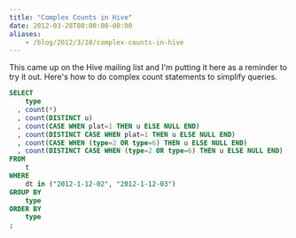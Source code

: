 ```yaml
---
title: "Complex Counts in Hive"
date: 2012-03-28T00:00:00-00:00
aliases:
    - /blog/2012/3/28/complex-counts-in-hive
---
```


This came up on the Hive mailing list and I'm putting it here as a reminder to try it out. Here's how to do complex count statements to simplify queries.

```SQL
SELECT
    type
  , count(*)
  , count(DISTINCT u)
  , count(CASE WHEN plat=1 THEN u ELSE NULL END)
  , count(DISTINCT CASE WHEN plat=1 THEN u ELSE NULL END)
  , count(CASE WHEN (type=2 OR type=6) THEN u ELSE NULL END)
  , count(DISTINCT CASE WHEN (type=2 OR type=6) THEN u ELSE NULL END)
FROM
    t
WHERE
    dt in ("2012-1-12-02", "2012-1-12-03")
GROUP BY
    type
ORDER BY
    type
;
```